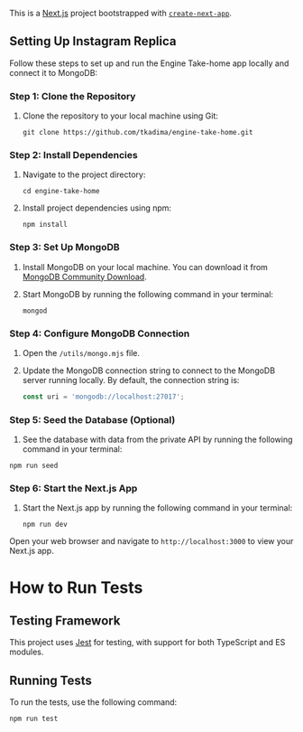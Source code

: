 This is a [Next.js](https://nextjs.org/) project bootstrapped with [`create-next-app`](https://github.com/vercel/next.js/tree/canary/packages/create-next-app).

## Setting Up Instagram Replica

Follow these steps to set up and run the Engine Take-home app locally and connect it to MongoDB:

### Step 1: Clone the Repository

1. Clone the repository to your local machine using Git:
   ```
   git clone https://github.com/tkadima/engine-take-home.git
   ```

### Step 2: Install Dependencies

1. Navigate to the project directory:
   ```
   cd engine-take-home
   ```

2. Install project dependencies using npm:
   ```
   npm install
   ```

### Step 3: Set Up MongoDB

1. Install MongoDB on your local machine. You can download it from [MongoDB Community Download](https://www.mongodb.com/try/download/community).

2. Start MongoDB by running the following command in your terminal:
   ```
   mongod
   ```

### Step 4: Configure MongoDB Connection

1. Open the `/utils/mongo.mjs` file.

2. Update the MongoDB connection string to connect to the MongoDB server running locally. By default, the connection string is:
   ```javascript
   const uri = 'mongodb://localhost:27017';
   ```

### Step 5: Seed the Database (Optional)

1. See the database with data from the private API by running the following command in your terminal: 
```
npm run seed
```

### Step 6: Start the Next.js App

1. Start the Next.js app by running the following command in your terminal:
   ```
   npm run dev
   ```
Open your web browser and navigate to `http://localhost:3000` to view your Next.js app.

# How to Run Tests

## Testing Framework

This project uses [Jest](https://jestjs.io/) for testing, with support for both TypeScript and ES modules.

## Running Tests

To run the tests, use the following command:

```sh
npm run test
